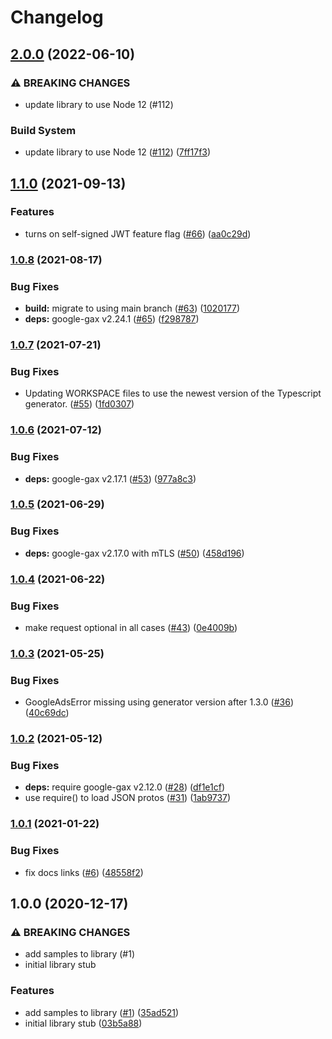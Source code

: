 # Changelog

## [2.0.0](https://github.com/googleapis/nodejs-data-qna/compare/v1.1.0...v2.0.0) (2022-06-10)


### ⚠ BREAKING CHANGES

* update library to use Node 12 (#112)

### Build System

* update library to use Node 12 ([#112](https://github.com/googleapis/nodejs-data-qna/issues/112)) ([7ff17f3](https://github.com/googleapis/nodejs-data-qna/commit/7ff17f3aaad5ad986b2b1432664424b14be3cfae))

## [1.1.0](https://www.github.com/googleapis/nodejs-data-qna/compare/v1.0.8...v1.1.0) (2021-09-13)


### Features

* turns on self-signed JWT feature flag ([#66](https://www.github.com/googleapis/nodejs-data-qna/issues/66)) ([aa0c29d](https://www.github.com/googleapis/nodejs-data-qna/commit/aa0c29d27dc464fa437ca9f412b162e13ed4531f))

### [1.0.8](https://www.github.com/googleapis/nodejs-data-qna/compare/v1.0.7...v1.0.8) (2021-08-17)


### Bug Fixes

* **build:** migrate to using main branch ([#63](https://www.github.com/googleapis/nodejs-data-qna/issues/63)) ([1020177](https://www.github.com/googleapis/nodejs-data-qna/commit/1020177e792a4deed38279fc6b9c74601262342f))
* **deps:** google-gax v2.24.1 ([#65](https://www.github.com/googleapis/nodejs-data-qna/issues/65)) ([f298787](https://www.github.com/googleapis/nodejs-data-qna/commit/f2987878347e3d3a1f56b70bb5794aada913f246))

### [1.0.7](https://www.github.com/googleapis/nodejs-data-qna/compare/v1.0.6...v1.0.7) (2021-07-21)


### Bug Fixes

* Updating WORKSPACE files to use the newest version of the Typescript generator. ([#55](https://www.github.com/googleapis/nodejs-data-qna/issues/55)) ([1fd0307](https://www.github.com/googleapis/nodejs-data-qna/commit/1fd0307ddd711128e4e4b31f2b8836095f1588db))

### [1.0.6](https://www.github.com/googleapis/nodejs-data-qna/compare/v1.0.5...v1.0.6) (2021-07-12)


### Bug Fixes

* **deps:** google-gax v2.17.1 ([#53](https://www.github.com/googleapis/nodejs-data-qna/issues/53)) ([977a8c3](https://www.github.com/googleapis/nodejs-data-qna/commit/977a8c3daf153a2e090a7e29780f498b4ec2ff20))

### [1.0.5](https://www.github.com/googleapis/nodejs-data-qna/compare/v1.0.4...v1.0.5) (2021-06-29)


### Bug Fixes

* **deps:** google-gax v2.17.0 with mTLS ([#50](https://www.github.com/googleapis/nodejs-data-qna/issues/50)) ([458d196](https://www.github.com/googleapis/nodejs-data-qna/commit/458d1966ee8cb9cdbe13357a5cb4f0f7549100df))

### [1.0.4](https://www.github.com/googleapis/nodejs-data-qna/compare/v1.0.3...v1.0.4) (2021-06-22)


### Bug Fixes

* make request optional in all cases ([#43](https://www.github.com/googleapis/nodejs-data-qna/issues/43)) ([0e4009b](https://www.github.com/googleapis/nodejs-data-qna/commit/0e4009b1fc0d63eed93071df2b9db891977be047))

### [1.0.3](https://www.github.com/googleapis/nodejs-data-qna/compare/v1.0.2...v1.0.3) (2021-05-25)


### Bug Fixes

* GoogleAdsError missing using generator version after 1.3.0 ([#36](https://www.github.com/googleapis/nodejs-data-qna/issues/36)) ([40c69dc](https://www.github.com/googleapis/nodejs-data-qna/commit/40c69dc32d2db3b871459dcec2e2b883fa866097))

### [1.0.2](https://www.github.com/googleapis/nodejs-data-qna/compare/v1.0.1...v1.0.2) (2021-05-12)


### Bug Fixes

* **deps:** require google-gax v2.12.0 ([#28](https://www.github.com/googleapis/nodejs-data-qna/issues/28)) ([df1e1cf](https://www.github.com/googleapis/nodejs-data-qna/commit/df1e1cfbe00985ec6d10418ebdef313b4601985a))
* use require() to load JSON protos ([#31](https://www.github.com/googleapis/nodejs-data-qna/issues/31)) ([1ab9737](https://www.github.com/googleapis/nodejs-data-qna/commit/1ab9737dc7901bfd397e8ea13682bc1a7e6d78cb))

### [1.0.1](https://www.github.com/googleapis/nodejs-data-qna/compare/v1.0.0...v1.0.1) (2021-01-22)


### Bug Fixes

* fix docs links ([#6](https://www.github.com/googleapis/nodejs-data-qna/issues/6)) ([48558f2](https://www.github.com/googleapis/nodejs-data-qna/commit/48558f2c18da5b404fc97aec6fd57ae17e0fb7c2))

## 1.0.0 (2020-12-17)


### ⚠ BREAKING CHANGES

* add samples to library (#1)
* initial library stub

### Features

* add samples to library ([#1](https://www.github.com/googleapis/nodejs-data-qna/issues/1)) ([35ad521](https://www.github.com/googleapis/nodejs-data-qna/commit/35ad521b43b896152c3652b3b265b66d6c66b9cd))
* initial library stub ([03b5a88](https://www.github.com/googleapis/nodejs-data-qna/commit/03b5a88d51e77dfb2c19d44d22e18db3135db9fb))
